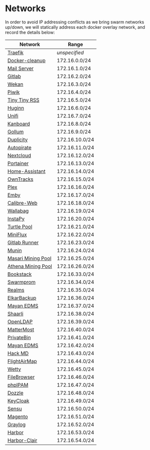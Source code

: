 # Networks

In order to avoid IP addressing conflicts as we bring swarm networks up/down, we will statically address each docker overlay network, and record the details below:

Network  | Range
--|--
[Traefik](https://geek-cookbook.funkypenguin.co.nz/ha-docker-swarm/traefik/)  | _unspecified_
[Docker-cleanup](https://geek-cookbook.funkypenguin.co.nz/ha-docker-swarm/docker-swarm-mode/#setup-automated-cleanup) | 172.16.0.0/24
[Mail Server](https://geek-cookbook.funkypenguin.co.nz/recipes/mail/)  | 172.16.1.0/24
[Gitlab](https://geek-cookbook.funkypenguin.co.nz/recipes/gitlab/) | 172.16.2.0/24
[Wekan](https://geek-cookbook.funkypenguin.co.nz/recipes/wekan/)  |  172.16.3.0/24
[Piwik](https://geek-cookbook.funkypenguin.co.nz/recipes/piwik/)  |  172.16.4.0/24
[Tiny Tiny RSS](https://geek-cookbook.funkypenguin.co.nz/recipes/tiny-tiny-rss/)  |  172.16.5.0/24
[Huginn](https://geek-cookbook.funkypenguin.co.nz/recipes/huginn/)  |  172.16.6.0/24
[Unifi](https://geek-cookbook.funkypenguin.co.nz/recipes/unifi/)  |  172.16.7.0/24
[Kanboard](https://geek-cookbook.funkypenguin.co.nz/recipes/kanboard/)  |  172.16.8.0/24
[Gollum](https://geek-cookbook.funkypenguin.co.nz/recipes/gollum/)  |  172.16.9.0/24
[Duplicity](https://geek-cookbook.funkypenguin.co.nz/recipes/duplicity/)  |  172.16.10.0/24
[Autopirate](https://geek-cookbook.funkypenguin.co.nz/recipes/autopirate/)  |  172.16.11.0/24
[Nextcloud](https://geek-cookbook.funkypenguin.co.nz/recipes/nextcloud/)  |  172.16.12.0/24
[Portainer](https://geek-cookbook.funkypenguin.co.nz/recipes/portainer/)  |  172.16.13.0/24
[Home-Assistant](https://geek-cookbook.funkypenguin.co.nz/recipes/home-assistant/)  |  172.16.14.0/24
[OwnTracks](https://geek-cookbook.funkypenguin.co.nz/recipes/owntracks/)  |  172.16.15.0/24
[Plex](https://geek-cookbook.funkypenguin.co.nz/recipes/plex/)  |  172.16.16.0/24
[Emby](https://geek-cookbook.funkypenguin.co.nz/recipes/emby/)  |  172.16.17.0/24
[Calibre-Web](https://geek-cookbook.funkypenguin.co.nz/recipes/calibre-web/)  |  172.16.18.0/24
[Wallabag](https://geek-cookbook.funkypenguin.co.nz/recipes/wallabag/)  |  172.16.19.0/24
[InstaPy](https://geek-cookbook.funkypenguin.co.nz/recipes/instapy/)  |  172.16.20.0/24
[Turtle Pool](https://geek-cookbook.funkypenguin.co.nz/recipes/turtle-pool/)  |  172.16.21.0/24
[MiniFlux](https://geek-cookbook.funkypenguin.co.nz/recipes/miniflux/)  |  172.16.22.0/24
[Gitlab Runner](https://geek-cookbook.funkypenguin.co.nz/recipes/gitlab-runner/)  |  172.16.23.0/24
[Munin](https://geek-cookbook.funkypenguin.co.nz/recipes/munin/)  |  172.16.24.0/24
[Masari Mining Pool](https://geek-cookbook.funkypenguin.co.nz/recipes/cryptonote-mining-pool/masari/)  |  172.16.25.0/24
[Athena Mining Pool](https://geek-cookbook.funkypenguin.co.nz/recipes/cryptonote-mining-pool/athena/)  |  172.16.26.0/24
[Bookstack](https://geek-cookbook.funkypenguin.co.nz/recipes/bookstack/)  |  172.16.33.0/24
[Swarmprom](https://geek-cookbook.funkypenguin.co.nz/recipes/swarmprom/)  |  172.16.34.0/24
[Realms](https://geek-cookbook.funkypenguin.co.nz/recipes/realms/)  |  172.16.35.0/24
[ElkarBackup](https://geek-cookbook.funkypenguin.co.nz/recipes/elkarbackp/)  |  172.16.36.0/24
[Mayan EDMS](https://geek-cookbook.funkypenguin.co.nz/recipes/realms/)  |  172.16.37.0/24
[Shaarli](https://geek-cookbook.funkypenguin.co.nz/recipes/shaarli/)  |  172.16.38.0/24
[OpenLDAP](https://geek-cookbook.funkypenguin.co.nz/recipes/openldap/)  |  172.16.39.0/24
[MatterMost](https://geek-cookbook.funkypenguin.co.nz/recipes/mattermost/)  |  172.16.40.0/24
[PrivateBin](https://geek-cookbook.funkypenguin.co.nz/recipes/privatebin/)  |  172.16.41.0/24
[Mayan EDMS](https://geek-cookbook.funkypenguin.co.nz/recipes/mayan-edms/)  |  172.16.42.0/24
[Hack MD](https://geek-cookbook.funkypenguin.co.nz/recipes/hackmd/)  |  172.16.43.0/24
[FlightAirMap](https://geek-cookbook.funkypenguin.co.nz/recipes/flightairmap/)  |172.16.44.0/24
[Wetty](https://geek-cookbook.funkypenguin.co.nz/recipes/wetty/)  |  172.16.45.0/24
[FileBrowser](https://geek-cookbook.funkypenguin.co.nz/recipes/filebrowser/)  |  172.16.46.0/24
[phpIPAM](https://geek-cookbook.funkypenguin.co.nz/recipes/phpipam/)  |  172.16.47.0/24
[Dozzle](https://geek-cookbook.funkypenguin.co.nz/recipes/dozzle/)  |  172.16.48.0/24
[KeyCloak](https://geek-cookbook.funkypenguin.co.nz/recipes/keycloak/)  |  172.16.49.0/24
[Sensu](https://geek-cookbook.funkypenguin.co.nz/recipes/sensu/)  |  172.16.50.0/24
[Magento](https://geek-cookbook.funkypenguin.co.nz/recipes/magento/)  |  172.16.51.0/24
[Graylog](https://geek-cookbook.funkypenguin.co.nz/recipes/graylog/)  |  172.16.52.0/24
[Harbor](https://geek-cookbook.funkypenguin.co.nz/recipes/graylog/)  |  172.16.53.0/24
[Harbor-Clair](https://geek-cookbook.funkypenguin.co.nz/recipes/graylog/)  |  172.16.54.0/24